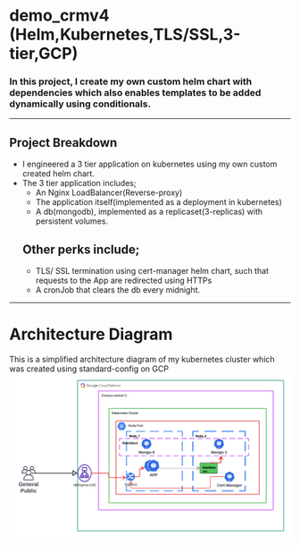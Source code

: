 # demo_crmv4 (Helm,Kubernetes,TLS/SSL,3-tier,GCP)
### In this project, I create my own custom helm chart with dependencies which also enables templates to be added dynamically using conditionals.

---
## Project Breakdown
- I engineered a 3 tier application on kubernetes using my own custom created helm chart.
- The 3 tier application includes;
  - An Nginx LoadBalancer(Reverse-proxy)
  - The application itself(implemented as a deployment in kubernetes)
  - A db(mongodb), implemented as a replicaset(3-replicas) with persistent volumes.
  ## Other perks include;
  - TLS/ SSL termination using cert-manager helm chart, such that requests to the App are redirected using HTTPs
  - A cronJob that clears the db every midnight.
 
---
# Architecture Diagram
This is a simplified architecture diagram of my kubernetes cluster which was created using standard-config on GCP
![alt text](https://github.com/belisky/demo_crmv4/blob/main/Kubernetes_mongo(2).png?raw=true)
  
